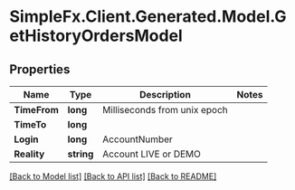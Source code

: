 # SimpleFx.Client.Generated.Model.GetHistoryOrdersModel
## Properties

Name | Type | Description | Notes
------------ | ------------- | ------------- | -------------
**TimeFrom** | **long** | Milliseconds from unix epoch | 
**TimeTo** | **long** |  | 
**Login** | **long** | AccountNumber | 
**Reality** | **string** | Account LIVE or DEMO | 

[[Back to Model list]](../README.md#documentation-for-models) [[Back to API list]](../README.md#documentation-for-api-endpoints) [[Back to README]](../README.md)

